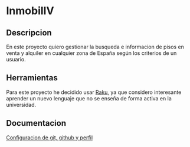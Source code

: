 # InmobilIV

## Descripcion

En este proyecto quiero gestionar la busqueda e informacion de pisos en venta y alquiler en cualquier zona de España según los criterios de un usuario.


## Herramientas


Para este proyecto he decidido usar [Raku](https://raku.org/), ya que considero interesante aprender un nuevo lenguaje que no se enseña de forma activa en la universidad.

## Documentacion

[Configuracion de git, github y perfil](docs/config.md)